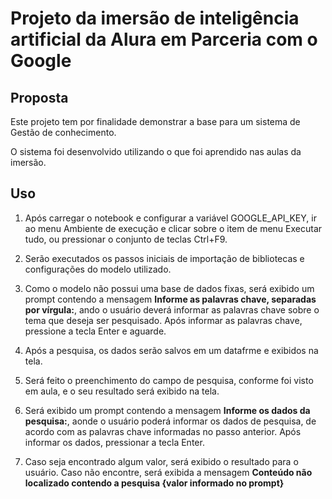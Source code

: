 # Projeto da imersão de inteligência artificial da Alura em Parceria com o Google

## Proposta

Este projeto tem por finalidade demonstrar a base para um sistema de Gestão de conhecimento.

O sistema foi desenvolvido utilizando o que foi aprendido nas aulas da imersão.

## Uso
1. Após carregar o notebook e configurar a variável GOOGLE_API_KEY, ir ao menu Ambiente de execução e clicar sobre o item de menu Executar tudo, ou pressionar o conjunto de teclas Ctrl+F9.

2. Serão executados os passos iniciais de importação de bibliotecas e configurações do modelo utilizado.

3. Como o modelo não possui uma base de dados fixas, será exibido um prompt contendo a mensagem **Informe as palavras chave, separadas por vírgula:**, ando o usuário deverá informar as palavras chave sobre o tema que deseja ser pesquisado. Após informar as palavras chave, pressione a tecla Enter e aguarde.

4. Após a pesquisa, os dados serão salvos em um datafrme e exibidos na tela.

5. Será feito o preenchimento do campo de pesquisa, conforme foi visto em aula, e o seu resultado será exibido na tela.

6. Será exibido um prompt contendo a mensagem **Informe os dados da pesquisa:**, aonde o usuário poderá informar os dados de pesquisa, de acordo com as palavras chave informadas no passo anterior. Após informar os dados, pressionar a tecla Enter.

7. Caso seja encontrado algum valor, será exibido o resultado para o usuário. Caso não encontre, será exibida a mensagem **Conteúdo não localizado contendo a pesquisa {valor informado no prompt}**
